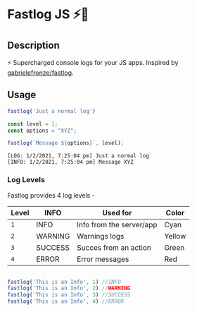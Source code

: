 # Fastlog JS ⚡📰

## Description
⚡ Supercharged console logs for your JS apps. Inspired by [gabrielefronze/fastlog](https://github.com/gabrielefronze/fastlog).

## Usage
```js
fastlog('Just a normal log')

const level = 1;
const options = "XYZ";

fastlog(`Message ${options}`, level);
```
```shell
[LOG: 1/2/2021, 7:25:04 pm] Just a normal log
[INFO: 1/2/2021, 7:25:04 pm] Message XYZ
```

### Log Levels
Fastlog provides 4 log levels - 

|Level|INFO|Used for| Color 
|-|-|-|-
|`1` |INFO| Info from the server/app| Cyan
|`2` |WARNING | Warnings logs| Yellow |
|`3` |SUCCESS | Succes from an action | Green
|`4` |ERROR | Error messages | Red


```js

fastlog('This is an Info', 1) //INFO
fastlog('This is an Info', 2) //WARNING
fastlog('This is an Info', 3) //SUCCESS
fastlog('This is an Info', 4) //ERROR

```